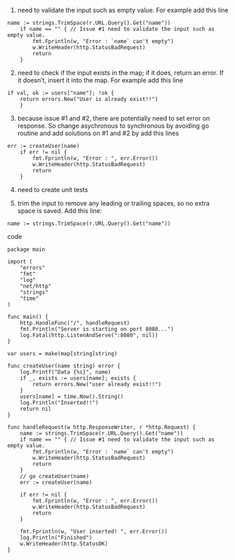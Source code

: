 1. need to validate the input such as empty value.  For example add this line 

```
name := strings.TrimSpace(r.URL.Query().Get("name"))
	if name == "" { // Issue #1 need to validate the input such as empty value.
		fmt.Fprintln(w, "Error : `name` can't empty")
		w.WriteHeader(http.StatusBadRequest)
		return
	}
   ``` 
2. need to check if the input exists in the map; if it does, return an error. If it doesn’t, insert it into the map. For example add this line 

```
if val, ok := users["name"]; !ok { 
    return errors.New("User is already exist!!")
    }
```

3. because issue #1 and #2, there are potentially need to set error on response. So change asychronous to synchronous by avoiding go routine and add solutions on #1 and #2 by add this lines 

```
err := createUser(name)
	if err != nil {
        fmt.Fprintln(w, "Error : ", err.Error())
	    w.WriteHeader(http.StatusBadRequest)
	    return
    }
```

4. need to create unit tests

5. trim the input to remove any leading or trailing spaces, so no extra space is saved. Add this line: 

```
name := strings.TrimSpace(r.URL.Query().Get("name"))
```


code
```
package main

import (
	"errors"
	"fmt"
	"log"
	"net/http"
	"strings"
	"time"
)

func main() {
	http.HandleFunc("/", handleRequest)
	fmt.Println("Server is starting on port 8080...")
	log.Fatal(http.ListenAndServe(":8080", nil))
}

var users = make(map[string]string)

func createUser(name string) error {
	log.Printf("Data {%s}", name)
	if _, exists := users[name]; exists {
		return errors.New("user already exist!!")
	}
	users[name] = time.Now().String()
	log.Println("Inserted!!")
	return nil
}

func handleRequest(w http.ResponseWriter, r *http.Request) {
	name := strings.TrimSpace(r.URL.Query().Get("name"))
	if name == "" { // Issue #1 need to validate the input such as empty value.
		fmt.Fprintln(w, "Error : `name` can't empty")
		w.WriteHeader(http.StatusBadRequest)
		return
	}
	// go createUser(name)
	err := createUser(name)

	if err != nil {
		fmt.Fprintln(w, "Error : ", err.Error())
		w.WriteHeader(http.StatusBadRequest)
		return
	}

	fmt.Fprintln(w, "User inserted! ", err.Error())
	log.Println("Finished")
	w.WriteHeader(http.StatusOK)
}
```